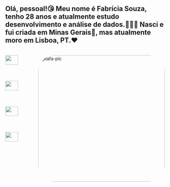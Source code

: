 ## Olá, pessoal!😘 Meu nome é Fabrícia Souza, tenho 28 anos e atualmente estudo desenvolvimento e análise de dados.👩🏾‍💻 Nasci e fui criada em Minas Gerais🧀, mas atualmente moro em Lisboa, PT.❤️


<div style="display: inline_block"><br>
  <img align="right" alt="Rafa-pic" height="400" style="border-radius:50px;" src="https://img.freepik.com/vetores-gratis/menina-feliz-com-borboleta_1450-103.jpg?w=740&t=st=1675815308~exp=1675815908~hmac=8b1ce0b50ea0f19c235d2da1c50c6ad22fd456fa0f5ebe10d3b123d3f2d7eb4e">
</div>


<div style=gap:"32px">
  <a href="https://www.instagram.com/rafa_vitroda/" target="_blank"><img align="center" src="https://cdn-icons-png.flaticon.com/512/174/174855.png" target="_blank" height="30" width="40" </a> <br> <br> <br> <br>
  <a href = "mailto:fabriciasouza.pt@gmail.com"><img align="center" src="https://cdn-icons-png.flaticon.com/512/5968/5968534.png" alvo ="_blank" height="30" width="40"></a> <br> <br> <br> <br>
  <a href="https://www.linkedin.com/in/fabr%C3%ADcia-rafaella-de-souza/" target="_blank"><img align="center" src="https://cdn-icons-png.flaticon.com/512/2504/2504923.png" target="_blank" height="30" width="40"></a> <br> <br> <br> <br>
    <a href="https://wa.me/+351925159045" target="_blank"><img align="center" src="https://cdn-icons-png.flaticon.com/512/5968/5968841.png"height="30" width="40"></a>

  
</div>
